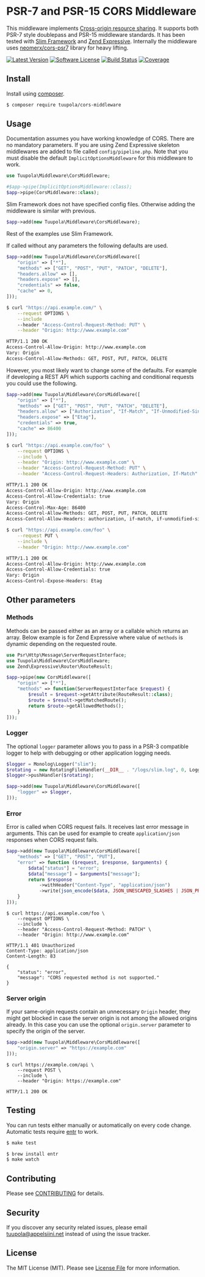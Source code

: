 # PSR-7 and PSR-15 CORS Middleware

This middleware implements [Cross-origin resource sharing](https://en.wikipedia.org/wiki/Cross-origin_resource_sharing). It supports both PSR-7 style doublepass and PSR-15 middleware standards. It has been tested  with [Slim Framework](http://www.slimframework.com/) and [Zend Expressive](https://zendframework.github.io/zend-expressive/). Internally the middleware uses [neomerx/cors-psr7](https://github.com/neomerx/cors-psr7) library for heavy lifting.

[![Latest Version](https://img.shields.io/packagist/v/tuupola/cors-middleware.svg?style=flat-square)](https://packagist.org/packages/tuupola/cors-middleware)
[![Software License](https://img.shields.io/badge/license-MIT-brightgreen.svg?style=flat-square)](LICENSE.md)
[![Build Status](https://img.shields.io/travis/tuupola/cors-middleware/master.svg?style=flat-square)](https://travis-ci.org/tuupola/cors-middleware)
[![Coverage](https://img.shields.io/codecov/c/github/tuupola/cors-middleware.svg?style=flat-square)](https://codecov.io/github/tuupola/cors-middleware)

## Install

Install using [composer](https://getcomposer.org/).

``` bash
$ composer require tuupola/cors-middleware
```

## Usage

Documentation assumes you have working knowledge of CORS. There are no mandatory parameters. If you are using Zend Expressive skeleton middlewares are added to file called `config/pipeline.php`. Note that you must disable the default `ImplicitOptionsMiddleware` for this middleware to work.

```php
use Tuupola\Middleware\CorsMiddleware;

#$app->pipe(ImplicitOptionsMiddleware::class);
$app->pipe(CorsMiddleware::class);
```

Slim Framework does not have specified config files. Otherwise adding the middleware is similar with previous.

```php
$app->add(new Tuupola\Middleware\CorsMiddleware);
```

Rest of the examples use Slim Framework.

If called without any parameters the following defaults are used.

```php
$app->add(new Tuupola\Middleware\CorsMiddleware([
    "origin" => ["*"],
    "methods" => ["GET", "POST", "PUT", "PATCH", "DELETE"],
    "headers.allow" => [],
    "headers.expose" => [],
    "credentials" => false,
    "cache" => 0,
]));
```

```bash
$ curl "https://api.example.com/" \
    --request OPTIONS \
    --include
    --header "Access-Control-Request-Method: PUT" \
    --header "Origin: http://www.example.com"

HTTP/1.1 200 OK
Access-Control-Allow-Origin: http://www.example.com
Vary: Origin
Access-Control-Allow-Methods: GET, POST, PUT, PATCH, DELETE
```

However, you most likely want to change some of the defaults. For example if developing a REST API which supports caching and conditional requests you could use the following.


```php
$app->add(new Tuupola\Middleware\CorsMiddleware([
    "origin" => ["*"],
    "methods" => ["GET", "POST", "PUT", "PATCH", "DELETE"],
    "headers.allow" => ["Authorization", "If-Match", "If-Unmodified-Since"],
    "headers.expose" => ["Etag"],
    "credentials" => true,
    "cache" => 86400
]));
```

```bash
$ curl "https://api.example.com/foo" \
    --request OPTIONS \
    --include \
    --header "Origin: http://www.example.com" \
    --header "Access-Control-Request-Method: PUT" \
    --header "Access-Control-Request-Headers: Authorization, If-Match"

HTTP/1.1 200 OK
Access-Control-Allow-Origin: http://www.example.com
Access-Control-Allow-Credentials: true
Vary: Origin
Access-Control-Max-Age: 86400
Access-Control-Allow-Methods: GET, POST, PUT, PATCH, DELETE
Access-Control-Allow-Headers: authorization, if-match, if-unmodified-since
```

```bash
$ curl "https://api.example.com/foo" \
    --request PUT \
    --include \
    --header "Origin: http://www.example.com"

HTTP/1.1 200 OK
Access-Control-Allow-Origin: http://www.example.com
Access-Control-Allow-Credentials: true
Vary: Origin
Access-Control-Expose-Headers: Etag
```

## Other parameters

### Methods

Methods can be passed either as an array or a callable which returns an array. Below example is for Zend Expressive where value of `methods` is dynamic depending on the requested route.

``` php
use Psr\Http\Message\ServerRequestInterface;
use Tuupola\Middleware\CorsMiddleware;
use Zend\Expressive\Router\RouteResult;

$app->pipe(new CorsMiddleware([
    "origin" => ["*"],
    "methods" => function(ServerRequestInterface $request) {
        $result = $request->getAttribute(RouteResult::class);
        $route = $result->getMatchedRoute();
        return $route->getAllowedMethods();
    }
]));
```

### Logger

The optional `logger` parameter allows you to pass in a PSR-3 compatible logger to help with debugging or other application logging needs.

``` php
$logger = Monolog\Logger("slim");
$rotating = new RotatingFileHandler(__DIR__ . "/logs/slim.log", 0, Logger::DEBUG);
$logger->pushHandler($rotating);

$app->add(new Tuupola\Middleware\CorsMiddleware([
    "logger" => $logger,
]));
```

### Error

Error is called when CORS request fails. It receives last error message in arguments. This can be used for example to create `application/json` responses when CORS request fails.

``` php
$app->add(new Tuupola\Middleware\CorsMiddleware([
    "methods" => ["GET", "POST", "PUT"],
    "error" => function ($request, $response, $arguments) {
        $data["status"] = "error";
        $data["message"] = $arguments["message"];
        return $response
            ->withHeader("Content-Type", "application/json")
            ->write(json_encode($data, JSON_UNESCAPED_SLASHES | JSON_PRETTY_PRINT));
    }
]));
```

```
$ curl https://api.example.com/foo \
    --request OPTIONS \
    --include \
    --header "Access-Control-Request-Method: PATCH" \
    --header "Origin: http://www.example.com"

HTTP/1.1 401 Unauthorized
Content-Type: application/json
Content-Length: 83

{
    "status": "error",
    "message": "CORS requested method is not supported."
}
```

### Server origin

If your same-origin requests contain an unnecessary `Origin` header, they might get blocked in case the server origin is not among the allowed origins already. In this case you can use the optional `origin.server` parameter to specify the origin of the server.

``` php
$app->add(new Tuupola\Middleware\CorsMiddleware([
    "origin.server" => "https://example.com"
]));
```

```
$ curl https://example.com/api \
    --request POST \
    --include \
    --header "Origin: https://example.com"

HTTP/1.1 200 OK
```

## Testing

You can run tests either manually or automatically on every code change. Automatic tests require [entr](http://entrproject.org/) to work.

``` bash
$ make test
```

``` bash
$ brew install entr
$ make watch
```

## Contributing

Please see [CONTRIBUTING](CONTRIBUTING.md) for details.

## Security

If you discover any security related issues, please email tuupola@appelsiini.net instead of using the issue tracker.

## License

The MIT License (MIT). Please see [License File](LICENSE.md) for more information.
